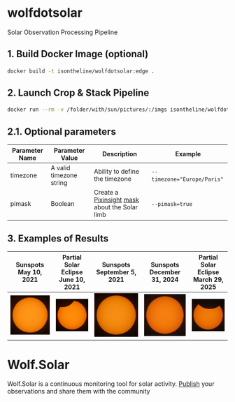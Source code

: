 # wolfdotsolar
Solar Observation Processing Pipeline

## 1. Build Docker Image (optional)
```bash
docker build -t isontheline/wolfdotsolar:edge .
```

## 2. Launch Crop & Stack Pipeline
```bash
docker run --rm -v /folder/with/sun/pictures/:/imgs isontheline/wolfdotsolar:edge cropnstack "/imgs/*.JPG"
```

## 2.1. Optional parameters
| Parameter Name | Parameter Value | Description | Example |
| --- | --- | --- | --- |
| timezone | A valid timezone string | Ability to define the timezone | `--timezone="Europe/Paris"` |
| pimask | Boolean | Create a [Pixinsight](https://pixinsight.com/) [mask](https://pixinsight.com.ar/en/results.html?q=mask) about the Solar limb | `--pimask=true` |

## 3. Examples of Results
| Sunspots May 10, 2021 | Partial Solar Eclipse June 10, 2021 | Sunspots September 5, 2021 | Sunspots December 31, 2024 | Partial Solar Eclipse March 29, 2025 |
| --- | --- | --- | --- | --- |
| ![Sun Cropped and Stacked with wolfdotsolar](./samples/sun-cropped-and-stacked-with-wolfdotsolar.jpg) | ![Solar Eclipse June 10, 2021 at Arnac-Pompadour](./samples/solar-eclipse-20210610-0950-arnac-pompadour-france.jpg) | ![September sunspots cropped and stacked with wolfdotsolar](./samples/september-sunspots-20210905_0920.jpg) | ![December 2024 sunspots cropped and stacked with wolfdotsolar](./samples/december-sunspots-20241231-1115-unsharp-pi.jpg) | ![Partial Solar Eclipse March 29th, 2025, La Meyze, France](./samples/partial-solar-eclipse-20250329-1110-unsharp.jpg) |

# Wolf.Solar
Wolf.Solar is a continuous monitoring tool for solar activity. [Publish](https://wolf.solar) your observations and share them with the community